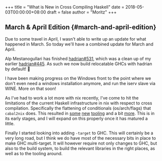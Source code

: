 +++
title = "What is New in Cross Compiling Haskell"
date = 2018-05-03T00:00:00+08:00
draft = false
author = "Moritz"
+++

## March & April Edition {#march-and-april-edition}

Due to some travel in April, I wasn't able to write up an update for
what happened in March. So today we'll have a combined update for March
and April.

Alp Mestanogullari has finished
[hadrian#531](https://github.com/snowleopard/hadrian/pull/531), which
was a clean up of my earlier
[hadrian#445](https://github.com/snowleopard/hadrian/pull/445). As
such we now build relocatable GHCs with hadrian by default! 🎉

I have been making progress on the Windows front to the point where we
don't even need a windows installation anymore, and run the iserv slave
via WINE. More on that soon!

As I've had to work a lot more with nix recently, I've come to hit the
limitations of the current Haskell infrastructure in nix with respect to
cross compilation. Specifically the flattening of conditionals
(os/arch/flags) that `cabal2nix` does. This resulted in
[some](https://github.com/angerman/Cabal2Nix)
[new](https://github.com/angerman/haskell.nix)
[tooling](https://github.com/angerman/hackage.nix) and a bit
[more](https://github.com/angerman/stackage.nix). This is in its early
stages, and I will expand on this properly once it has matured a little.

Finally I started looking into adding `-target` to GHC. This will
certainly be a very long road, but I think we do have most of the
necessary bits in place to make GHC multi-target. It will however
require not only changes to GHC, but also to the build system, to build
the relevant libraries in the right places, as well as to the tooling
around.